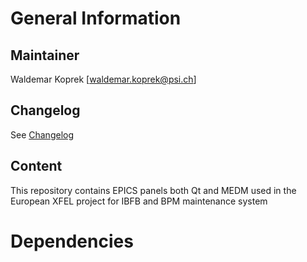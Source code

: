 # General Information

## Maintainer
Waldemar Koprek [waldemar.koprek@psi.ch]

## Changelog
See [Changelog](Changelog.md)

## Content
This repository contains EPICS panels both Qt and MEDM used in the European XFEL project for IBFB and BPM maintenance system

# Dependencies


